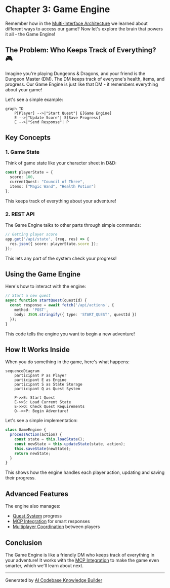 # Chapter 3: Game Engine

Remember how in the [Multi-Interface Architecture](02_multi_interface_architecture_.md) we learned about different ways to access our game? Now let's explore the brain that powers it all - the Game Engine!

## The Problem: Who Keeps Track of Everything? 🎮

Imagine you're playing Dungeons & Dragons, and your friend is the Dungeon Master (DM). The DM keeps track of everyone's health, items, and progress. Our Game Engine is just like that DM - it remembers everything about your game!

Let's see a simple example:

```mermaid
graph TD
    P[Player] -->|"Start Quest"| E[Game Engine]
    E -->|"Update Score"| S[Save Progress]
    E -->|"Send Response"| P
```

## Key Concepts

### 1. Game State
Think of game state like your character sheet in D&D:

```typescript
const playerState = {
  score: 100,
  currentQuest: "Council of Three",
  items: ["Magic Wand", "Health Potion"]
};
```

This keeps track of everything about your adventure!

### 2. REST API
The Game Engine talks to other parts through simple commands:

```typescript
// Getting player score
app.get('/api/state', (req, res) => {
  res.json({ score: playerState.score });
});
```

This lets any part of the system check your progress!

## Using the Game Engine

Here's how to interact with the engine:

```typescript
// Start a new quest
async function startQuest(questId) {
  const response = await fetch('/api/actions', {
    method: 'POST',
    body: JSON.stringify({ type: 'START_QUEST', questId })
  });
}
```

This code tells the engine you want to begin a new adventure!

## How It Works Inside

When you do something in the game, here's what happens:

```mermaid
sequenceDiagram
    participant P as Player
    participant E as Engine
    participant S as State Storage
    participant Q as Quest System
    
    P->>E: Start Quest
    E->>S: Load Current State
    E->>Q: Check Quest Requirements
    Q-->>P: Begin Adventure!
```

Let's see a simple implementation:

```typescript
class GameEngine {
  processAction(action) {
    const state = this.loadState();
    const newState = this.updateState(state, action);
    this.saveState(newState);
    return newState;
  }
}
```

This shows how the engine handles each player action, updating and saving their progress.

## Advanced Features

The engine also manages:
- [Quest System](01_quest_system_.md) progress
- [MCP Integration](04_mcp__model_context_protocol__integration_.md) for smart responses
- [Multiplayer Coordination](05_multiplayer_coordination_.md) between players

## Conclusion

The Game Engine is like a friendly DM who keeps track of everything in your adventure! It works with the [MCP Integration](04_mcp__model_context_protocol__integration_.md) to make the game even smarter, which we'll learn about next.

---

Generated by [AI Codebase Knowledge Builder](https://github.com/The-Pocket/Tutorial-Codebase-Knowledge)
